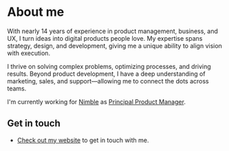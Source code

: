 # About me

With nearly 14 years of experience in product management, business, and UX, I turn ideas into digital products people love. My expertise spans strategy, design, and development, giving me a unique ability to align vision with execution.

I thrive on solving complex problems, optimizing processes, and driving results. Beyond product development, I have a deep understanding of marketing, sales, and support—allowing me to connect the dots across teams.

I'm currently working for [Nimble](https://github.com/nimblehq) as [Principal Product Manager](https://nimblehq.co/compass/team/roles/lead-product-manager/).
## Get in touch

- [Check out my website](https://siamkreative.com/) to get in touch with me.
